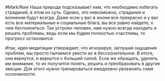  #Mark/Raw 
Наша природа подсказывает нам, что необходимо избегать страданий, в этом их суть. Однако, это невозможно, страдания и волнения будут всегда. Даже если у вас в жизни все прекрасно и у вас есть все материальные и социальные блага, вы все равно найдете, о чем беспокоиться. Так устроен человек, нам нужно всегда находить и решать проблемы, ведь если мы будем полностью счастливы, то прогресс остановится.

Итак, идея медитации утверждает, что игнорируя, заглушая ощущения проблем, мы просто пытаемся увести их в бессознательное. В итоге, они вернутся, и вернутся с большей силой. Если же обращать, уделять им внимание, то их получится понять, решить и преобразовать в другие эмоции. Для этого нужно тренироваться ежедневно увлажнять семя осознанности.